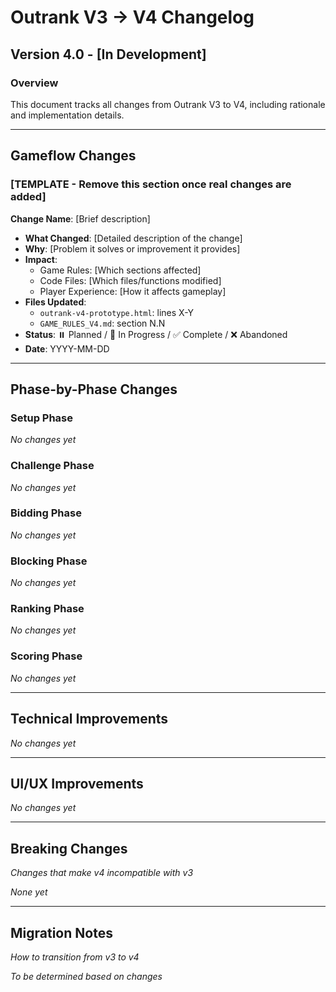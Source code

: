 # Outrank V3 → V4 Changelog

## Version 4.0 - [In Development]

### Overview
This document tracks all changes from Outrank V3 to V4, including rationale and implementation details.

---

## Gameflow Changes

### [TEMPLATE - Remove this section once real changes are added]
**Change Name**: [Brief description]
- **What Changed**: [Detailed description of the change]
- **Why**: [Problem it solves or improvement it provides]
- **Impact**:
  - Game Rules: [Which sections affected]
  - Code Files: [Which files/functions modified]
  - Player Experience: [How it affects gameplay]
- **Files Updated**:
  - `outrank-v4-prototype.html`: lines X-Y
  - `GAME_RULES_V4.md`: section N.N
- **Status**: ⏸️ Planned / 🔄 In Progress / ✅ Complete / ❌ Abandoned
- **Date**: YYYY-MM-DD

---

## Phase-by-Phase Changes

### Setup Phase
*No changes yet*

### Challenge Phase
*No changes yet*

### Bidding Phase
*No changes yet*

### Blocking Phase
*No changes yet*

### Ranking Phase
*No changes yet*

### Scoring Phase
*No changes yet*

---

## Technical Improvements

*No changes yet*

---

## UI/UX Improvements

*No changes yet*

---

## Breaking Changes
*Changes that make v4 incompatible with v3*

*None yet*

---

## Migration Notes
*How to transition from v3 to v4*

*To be determined based on changes*
